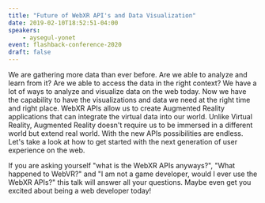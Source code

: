 ```yaml
---
title: "Future of WebXR API's and Data Visualization"
date: 2019-02-10T18:52:51-04:00
speakers:
    - aysegul-yonet
event: flashback-conference-2020
draft: false
---
```


We are gathering more data than ever before. Are we able to analyze and learn from it? Are we able to access the data in the right context? We have a lot of ways to analyze and visualize data on the web today. Now we have the capability to have the visualizations and data we need at the right time and right place. WebXR APIs allow us to create Augmented Reality applications that can integrate the virtual data into our world. Unlike Virtual Reality, Augmented Reality doesn't require us to be immersed in a different world but extend real world. With the new APIs possibilities are endless. Let's take a look at how to get started with the next generation of user experience on the web.

If you are asking yourself "what is the WebXR APIs anyways?", "What happened to WebVR?" and "I am not a game developer, would I ever use the WebXR APIs?" this talk will answer all your questions. Maybe even get you excited about being a web developer today!